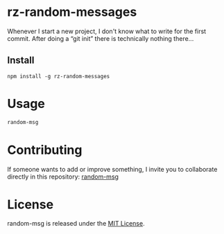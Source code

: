 
# rz-random-messages

Whenever I start a new project, I don't know what to write for the first commit. After doing a “git init” there is technically nothing there...

## Install

```npm
npm install -g rz-random-messages
```

# Usage

```bash
random-msg
```

# Contributing
If someone wants to add or improve something, I invite you to collaborate directly in this repository: [random-msg](https://github.com/platzi/npm-random-msg)

# License
random-msg is released under the [MIT License](https://opensource.org/licenses/MIT).